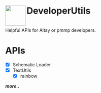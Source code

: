 <h1>DeveloperUtils<img src="http://resimag.com/p1/53354361c5.png" height="64" width="64" align="left"></img></h1>
<br />
Helpful APIs for Altay or pmmp developers.

# APIs
- [x] Schematic Loader
- [x] TextUtils
  - [x] rainbow
  
***more..***
